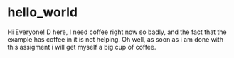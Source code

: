 # hello_world
Hi Everyone!
D here, I need coffee right now so badly, and the fact that the example has coffee in it is not helping.
Oh well, as soon as i am done with this assigment i will get myself a big cup of coffee.
